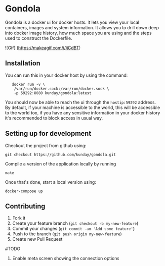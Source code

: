 # Gondola

  Gondola is a docker ui for docker hosts. It lets you view your local containers,
images and system information. It allows you to drill down deep into docker image
history, how much space you are using and the steps used to construct the
Dockerfile.

![Gif]
(https://makeagif.com/i/ijCdBT)


## Installation

  You can run this in your docker host by using the command:

```
   docker run -v \
    /var/run/docker.sock:/var/run/docker.sock \
    -p 59292:8080 kunday/gondola:latest
```
  You should now be able to reach the ui through the `hostip:59292` address. By
default, if your machine is accessible to the world, this will be accessible to
the world too, if you have any sensitive information in your docker history it's
recommended to block access in usual way.

## Setting up for development

Checkout the project from github using:

	git checkout https://github.com/kunday/gondola.git

Compile a version of the application locally by running

	make

Once that's done, start a local version using:

    docker-compose up

## Contributing

1. Fork it
2. Create your feature branch (`git checkout -b my-new-feature`)
3. Commit your changes (`git commit -am 'Add some feature'`)
4. Push to the branch (`git push origin my-new-feature`)
5. Create new Pull Request


#TODO
1. Enable meta screen showing the connection options
